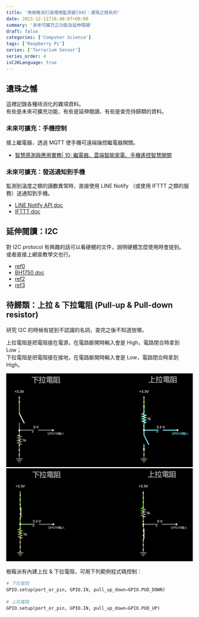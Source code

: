 ```yaml
---
title: '用樹莓派打造環境監測器[04]：遺珠之憾系列'
date: 2023-12-11T16:48:07+08:00
summary: '未來可擴充之功能及延伸閱讀'
draft: false
categories: ['Computer Science']
tags: ['Raspberry Pi']
series: ['Terrarium Sensor']
series_order: 4
isCJKLanguage: true
---
```


## 遺珠之憾

這裡記錄各種待消化的雜項資料。  
有些是未來可擴充功能、有些是延伸閱讀、有些是查完待歸類的資料。  

### 未來可擴充：手機控制

接上繼電器，透過 MQTT 使手機可遠端操控繼電器開關。

- [智慧感測與應用實務| 10: 繼電器、雲端智能家電、手機遙控智慧開關](https://medium.com/eric-y-%E8%96%AA%E7%81%AB%E7%9B%B8%E5%82%B3/%E6%99%BA%E6%85%A7%E6%84%9F%E6%B8%AC%E8%88%87%E6%87%89%E7%94%A8%E5%AF%A6%E5%8B%99-10-%E7%B9%BC%E9%9B%BB%E5%99%A8-%E9%9B%B2%E7%AB%AF%E6%99%BA%E8%83%BD%E5%AE%B6%E9%9B%BB-%E6%89%8B%E6%A9%9F%E9%81%99%E6%8E%A7%E6%99%BA%E6%85%A7%E9%96%8B%E9%97%9C-c66fba868089)

### 未來可擴充：發送通知到手機

監測到溫度之類的讀數異常時，直接使用 LINE Notify （或使用 IFTTT 之類的服務）送通知到手機。  

- [LINE Notify API doc](https://notify-bot.line.me/doc/en/)
- [IFTTT doc](https://ifttt.com/docs)

## 延伸閱讀：I2C

對 I2C protocol 有興趣的話可以看硬體的文件，說明硬體怎麼使用時會提到。  
或者直接上網查教學文也行。  

- [ref0](https://www.best-microcontroller-projects.com/i2c-tutorial.html)
- [BH1750 doc](https://www.mouser.com/datasheet/2/348/bh1750fvi-e-186247.pdf)
- [ref2](https://ithelp.ithome.com.tw/articles/10269863)
- [ref3](https://www.analog.com/cn/design-center/landing-pages/002/tech-articles-taiwan/i2c-communication-protocol-understanding-i2c-primer-pmbus-and-smbus.html)

## 待歸類：上拉 & 下拉電阻 (Pull-up & Pull-down resistor)

研究 I2C 的時候有提到不認識的名詞，查完之後不知道放哪。  

上拉電阻是把電阻接在電源，在電路斷開時輸入會是 High，電路閉合時拿到 Low；  
下拉電阻是把電阻接在接地，在電路斷開時輸入會是 Low，電路閉合時拿到 High。  

![open](./images/Pull-up&Pull-down%20resistor_open.png "電路斷開圖示，來源：[上拉電阻&下拉電阻 - GPIO新手入門必知【明富其識】](https://youtu.be/k_GAuSONCqo?t=68)")
![close](./images/Pull-up&Pull-down%20resistor_close.png "電路閉合圖示，來源：[上拉電阻&下拉電阻 - GPIO新手入門必知【明富其識】](https://youtu.be/k_GAuSONCqo?t=71)")

樹莓派有內建上拉 & 下拉電阻，可用下列範例程式碼控制：  

```python
# 下拉電阻
GPIO.setup(port_or_pin, GPIO.IN, pull_up_down=GPIO.PUD_DOWN)

# 上拉電阻
GPIO.setup(port_or_pin, GPIO.IN, pull_up_down=GPIO.PUD_UP)
```
